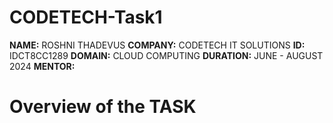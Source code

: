 # CODETECH-Task1

**NAME:** ROSHNI THADEVUS
**COMPANY:** CODETECH IT SOLUTIONS
**ID:** IDCT8CC1289
**DOMAIN:** CLOUD COMPUTING
**DURATION:** JUNE - AUGUST 2024
**MENTOR:** 

# **Overview of the TASK**


